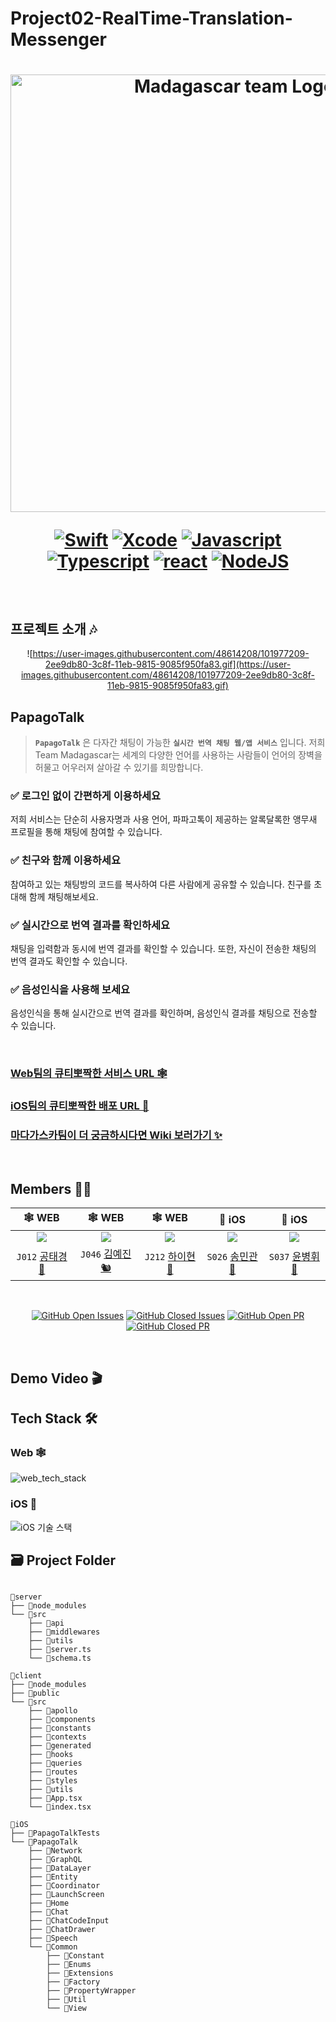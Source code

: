 # Project02-RealTime-Translation-Messenger

<h1 align="center">
  <img src="https://user-images.githubusercontent.com/60081031/99608166-b48fb800-2a50-11eb-8d25-505f65fe6370.png" width=700 alt="Madagascar team Logo" />
  <div align="center">

  [![Swift](https://img.shields.io/badge/swift-v5.1-orange?logo=swift)](https://developer.apple.com/kr/swift/)
  [![Xcode](https://img.shields.io/badge/xcode-v12.1-blue?logo=xcode)](https://developer.apple.com/kr/xcode/)
  [![Javascript](https://img.shields.io/badge/javascript-ES6+-yellow?logo=javascript)](https://github.com/airbnb/javascript)
  [![Typescript](https://img.shields.io/badge/typescript-v4.0.3-white?logo=typescript)](https://www.typescriptlang.org/)
  [![react](https://img.shields.io/badge/react-0.0-9cf?logo=react)](https://reactjs.org/)
  [![NodeJS](https://img.shields.io/badge/node.js-v12.18.3-green?logo=node.js)](https://nodejs.org/ko/)

  </div>
</h1>
<br>

## 프로젝트 소개 🎶

<div align="center">

![https://user-images.githubusercontent.com/48614208/101977209-2ee9db80-3c8f-11eb-9815-9085f950fa83.gif](https://user-images.githubusercontent.com/48614208/101977209-2ee9db80-3c8f-11eb-9815-9085f950fa83.gif)

</div>

## PapagoTalk

>**`PapagoTalk`** 은 다자간 채팅이 가능한 **`실시간 번역 채팅 웹/앱 서비스`** 입니다.
>저희 Team Madagascar는 세계의 다양한 언어를 사용하는 사람들이 언어의 장벽을 허물고 
>어우러져 살아갈 수 있기를 희망합니다.

### ✅ 로그인 없이 간편하게 이용하세요

저희 서비스는 단순히 사용자명과 사용 언어, 파파고톡이 제공하는 알록달록한 앵무새 프로필을 통해 채팅에 참여할 수 있습니다.

### ✅ 친구와 함께 이용하세요

참여하고 있는 채팅방의 코드를 복사하여 다른 사람에게 공유할 수 있습니다. 친구를 초대해 함께 채팅해보세요.

### ✅ 실시간으로 번역 결과를 확인하세요

채팅을 입력함과 동시에 번역 결과를 확인할 수 있습니다. 또한, 자신이 전송한 채팅의 번역 결과도 확인할 수 있습니다.

### ✅ 음성인식을 사용해 보세요

음성인식을 통해 실시간으로 번역 결과를 확인하며, 음성인식 결과를 채팅으로 전송할 수 있습니다.

<br>

### [Web팀의 큐티뽀짝한 서비스 URL 🕸]()
### [iOS팀의 큐티뽀짝한 배포 URL 🍎](https://kr.object.ncloudstorage.com/papagotalk/release/1.0.0/download.html)
### [마다가스카팀이 더 궁금하시다면 Wiki 보러가기 ✨](https://github.com/boostcamp-2020/Project02-B-RealTime-Translation-Messenger/wiki)

<br>

## Members 👯‍♀️

|  🕸 WEB  |  🕸 WEB  |  🕸 WEB  |  🍎 iOS  |  🍎 iOS  |
| :------------: | :------------: | :------------: | :------------: | :------------: |
|  ![](https://media0.giphy.com/media/lqMg6hf8Mie9cvsrmi/giphy.gif?cid=ecf05e479nfqvz5ni655bqbdb5agtzvb471t33hfwxuwx01d&rid=giphy.gif)  |  ![](https://media.giphy.com/media/VbKLOdvCxBFNZpYvhL/giphy.gif)  |  ![](https://media4.giphy.com/media/YrZH2QxktEcTOtGwqL/giphy.gif)  |  ![](https://media.giphy.com/media/XbgzkpzueQjzepnhLy/giphy.gif)  |  ![](https://media.giphy.com/media/SwyTq2jJxc9im6BYnN/giphy.gif)  |
|  `J012` [공태경 🐃](https://github.com/Taeg92)  |  `J046` [김예진 🐿](https://github.com/johnyejin)  |  `J212` [하이현 🐅](https://github.com/hyh1016)  |  `S026` [송민관 🦥](https://github.com/Minkwan-Song)  |  `S037` [윤병휘 🐧](https://github.com/ByoungHwi)  |

<br>

<div align="center">
  
[![GitHub Open Issues](https://img.shields.io/github/issues-raw/boostcamp-2020/Project02-B-RealTime-Translation-Messenger?color=green)](https://github.com/boostcamp-2020/Project02-B-RealTime-Translation-Messenger/issues)
[![GitHub Closed Issues](https://img.shields.io/github/issues-closed-raw/boostcamp-2020/Project02-B-RealTime-Translation-Messenger?color=red)](https://github.com/boostcamp-2020/Project02-B-RealTime-Translation-Messenger/issues?q=is%3Aissue+is%3Aclosed)
[![GitHub Open PR](https://img.shields.io/github/issues-pr-raw/boostcamp-2020/Project02-B-RealTime-Translation-Messenger?color=green)](https://github.com/boostcamp-2020/Project02-B-RealTime-Translation-Messenger/pulls)
[![GitHub Closed PR](https://img.shields.io/github/issues-pr-closed-raw/boostcamp-2020/Project02-B-RealTime-Translation-Messenger?color=red)](https://github.com/boostcamp-2020/Project02-B-RealTime-Translation-Messenger/pulls?q=is%3Apr+is%3Aclosed)

</div>

<br>

## Demo Video 🎬



## Tech Stack 🛠

### Web 🕸
![web_tech_stack](https://i.imgur.com/UbpX2vq.png)

### iOS 🍎
![iOS 기술 스택](https://user-images.githubusercontent.com/68672528/101985046-c6b7eb80-3cc8-11eb-8938-fea5683cae2c.png)


## 🗃 Project Folder
```
        
📁server
├── 📁node_modules
└── 📁src
    ├── 📁api
    ├── 📁middlewares
    ├── 📁utils
    ├── 📄server.ts
    └── 📄schema.ts
    
📁client
├── 📁node_modules
├── 📁public
└── 📁src
    ├── 📁apollo
    ├── 📁components
    ├── 📁constants
    ├── 📁contexts
    ├── 📁generated
    ├── 📁hooks
    ├── 📁queries
    ├── 📁routes
    ├── 📁styles
    ├── 📁utils
    ├── 📄App.tsx
    └── 📄index.tsx

📁iOS
├── 📁PapagoTalkTests
└── 📁PapagoTalk
    ├── 📁Network
    ├── 📁GraphQL
    ├── 📁DataLayer
    ├── 📁Entity
    ├── 📁Coordinator
    ├── 📁LaunchScreen
    ├── 📁Home
    ├── 📁Chat
    ├── 📁ChatCodeInput
    ├── 📁ChatDrawer
    ├── 📁Speech
    └── 📁Common
        ├── 📁Constant
        ├── 📁Enums
        ├── 📁Extensions
        ├── 📁Factory
        ├── 📁PropertyWrapper
        ├── 📁Util
        └── 📁View
```

